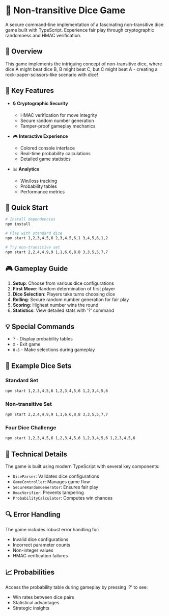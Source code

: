 # 🎲 Non-transitive Dice Game

A secure command-line implementation of a fascinating non-transitive dice game built with TypeScript. Experience fair play through cryptographic randomness and HMAC verification.


## 🌟 Overview

This game implements the intriguing concept of non-transitive dice, where dice A might beat dice B, B might beat C, but C might beat A - creating a rock-paper-scissors-like scenario with dice!

## 🎯 Key Features

- 🔒 **Cryptographic Security**
  - HMAC verification for move integrity
  - Secure random number generation
  - Tamper-proof gameplay mechanics

- 🎮 **Interactive Experience**
  - Colored console interface
  - Real-time probability calculations
  - Detailed game statistics

- 📊 **Analytics**
  - Win/loss tracking
  - Probability tables
  - Performance metrics

## 🚀 Quick Start

```bash
# Install dependencies
npm install

# Play with standard dice
npm start 1,2,3,4,5,6 2,3,4,5,6,1 3,4,5,6,1,2

# Try non-transitive set
npm start 2,2,4,4,9,9 1,1,6,6,8,8 3,3,5,5,7,7
```

## 🎮 Gameplay Guide

1. **Setup**: Choose from various dice configurations
2. **First Move**: Random determination of first player
3. **Dice Selection**: Players take turns choosing dice
4. **Rolling**: Secure random number generation for fair play
5. **Scoring**: Highest number wins the round
6. **Statistics**: View detailed stats with '?' command

## 💡 Special Commands

- `?` - Display probability tables
- `X` - Exit game
- `0-5` - Make selections during gameplay

## 🎲 Example Dice Sets

### Standard Set
```bash
npm start 1,2,3,4,5,6 1,2,3,4,5,6 1,2,3,4,5,6
```

### Non-transitive Set
```bash
npm start 2,2,4,4,9,9 1,1,6,6,8,8 3,3,5,5,7,7
```

### Four Dice Challenge
```bash
npm start 1,2,3,4,5,6 1,2,3,4,5,6 1,2,3,4,5,6 1,2,3,4,5,6
```

## 🔧 Technical Details

The game is built using modern TypeScript with several key components:

- `DiceParser`: Validates dice configurations
- `GameController`: Manages game flow
- `SecureRandomGenerator`: Ensures fair play
- `HmacVerifier`: Prevents tampering
- `ProbabilityCalculator`: Computes win chances

## 🔍 Error Handling

The game includes robust error handling for:
- Invalid dice configurations
- Incorrect parameter counts
- Non-integer values
- HMAC verification failures

## 📈 Probabilities

Access the probability table during gameplay by pressing '?' to see:
- Win rates between dice pairs
- Statistical advantages
- Strategic insights



